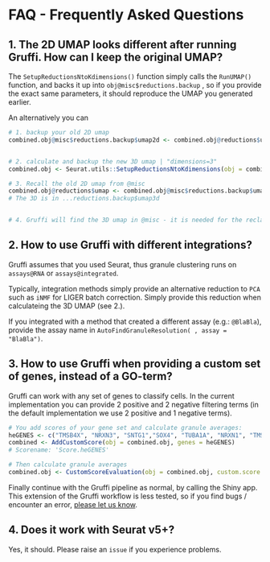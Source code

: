 # FAQ -  Frequently Asked Questions



## 1. The 2D UMAP looks different after running Gruffi. How can I keep the original UMAP?

The `SetupReductionsNtoKdimensions()` function simply calls the `RunUMAP()` function, and backs it up into `obj@misc$reductions.backup` , so if you provide the exact same parameters, it should reproduce the UMAP you generated earlier.

An alternatively you can 

```R
# 1. backup your old 2D umap
combined.obj@misc$reductions.backup$umap2d <- combined.obj@reductions$umap


# 2. calculate and backup the new 3D umap | "dimensions=3"
combined.obj <- Seurat.utils::SetupReductionsNtoKdimensions(obj = combined.obj, nPCs = 50, dimensions=3, reduction="umap")

# 3. Recall the old 2D umap from @misc
combined.obj@reductions$umap <- combined.obj@misc$reductions.backup$umap2d
# The 3D is in ...reductions.backup$umap3d


# 4. Gruffi will find the 3D umap in @misc - it is needed for the reclassification step.
```




## 2. How to use Gruffi with different integrations?

Gruffi assumes that you used Seurat, thus granule clustering runs on `assays@RNA` or  `assays@integrated`. 

Typically, integration methods simply provide an alternative reduction to `PCA` such as  `iNMF` for LIGER batch correction. Simply provide this reduction when calculateing the 3D UMAP (see 2.).

If you integrated with a method that created a different assay (e.g.: `@BlaBla`), provide the assay name in `AutoFindGranuleResolution( , assay = "BlaBla")`.




## 3. How to use Gruffi when providing a custom set of genes, instead of a GO-term?

Gruffi can work with any set of genes to classify cells. In the current implementation you can provide 2 positive and 2 negative filtering terms (in the default implementation we use 2 positive and 1 negative terms).
```r
# You add scores of your gene set and calculate granule averages:
heGENES <- c("TMSB4X", "NRXN3", "SNTG1","SOX4", "TUBA1A", "NRXN1", "TMSB10", "ACTG1", "ROBO2","ACTB")
combined <- AddCustomScore(obj = combined.obj, genes = heGENES)
# Scorename: 'Score.heGENES'

# Then calculate granule averages
combined.obj <- CustomScoreEvaluation(obj = combined.obj, custom.score.name = 'Score.heGENES')
```

Finally continue with the Gruffi pipeline as normal, by calling the Shiny app. This extension of the Gruffi workflow is less tested, so if you find bugs / encounter an error, [please let us know](https://github.com/jn-goe/gruffi/issues).



## 4. Does it work with Seurat v5+?

Yes, it should. Please  raise an `issue` if you experience problems.
